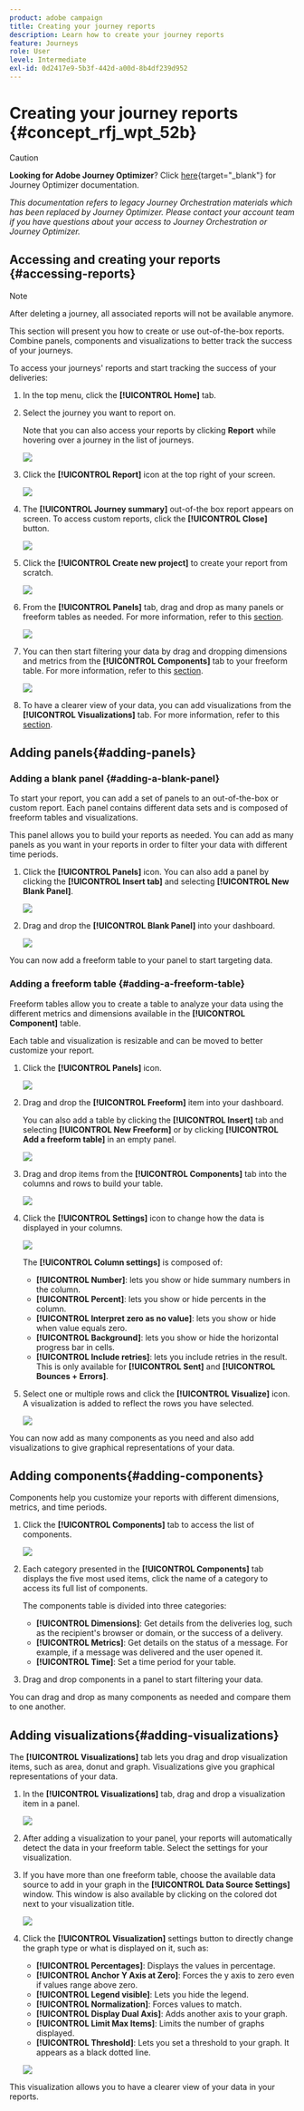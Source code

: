 ```yaml
---
product: adobe campaign
title: Creating your journey reports
description: Learn how to create your journey reports
feature: Journeys
role: User
level: Intermediate
exl-id: 0d2417e9-5b3f-442d-a00d-8b4df239d952
---
```

# Creating your journey reports {#concept_rfj_wpt_52b}


>[!CAUTION]
>
>**Looking for Adobe Journey Optimizer**? Click [here](https://experienceleague.adobe.com/en/docs/journey-optimizer/using/ajo-home){target="_blank"} for Journey Optimizer documentation.
>
>
>_This documentation refers to legacy Journey Orchestration materials which has been replaced by Journey Optimizer. Please contact your account team if you have questions about your access to Journey Orchestration or Journey Optimizer._


## Accessing and creating your reports {#accessing-reports}

>[!NOTE]
>
>After deleting a journey, all associated reports will not be available anymore.

This section will present you how to create or use out-of-the-box reports. Combine panels, components and visualizations to better track the success of your journeys.

To access your journeys' reports and start tracking the success of your deliveries:

1. In the top menu, click the **[!UICONTROL Home]** tab.

1. Select the journey you want to report on.

   Note that you can also access your reports by clicking **Report** while hovering over a journey in the list of journeys.

    ![](../assets/dynamic_report_journey.png)

1. Click the **[!UICONTROL Report]** icon at the top right of your screen.

    ![](../assets/dynamic_report_journey_2.png)

1. The **[!UICONTROL Journey summary]** out-of-the box report appears on screen. To access custom reports, click the **[!UICONTROL Close]** button.

    ![](../assets/dynamic_report_journey_12.png)

1. Click the **[!UICONTROL Create new project]** to create your report from scratch.

    ![](../assets/dynamic_report_journey_3.png)

1. From the **[!UICONTROL Panels]** tab, drag and drop as many panels or freeform tables as needed. For more information, refer to this [section](#adding-panels).

    ![](../assets/dynamic_report_journey_4.png)

1. You can then start filtering your data by drag and dropping dimensions and metrics from the **[!UICONTROL Components]** tab to your freeform table. For more information, refer to this [section](#adding-components).

    ![](../assets/dynamic_report_journey_5.png)

1. To have a clearer view of your data, you can add visualizations from the **[!UICONTROL Visualizations]** tab. For more information, refer to this [section](#adding-visualizations).

## Adding panels{#adding-panels}

### Adding a blank panel {#adding-a-blank-panel}

To start your report, you can add a set of panels to an out-of-the-box or custom report. Each panel contains different data sets and is composed of freeform tables and visualizations.

This panel allows you to build your reports as needed. You can add as many panels as you want in your reports in order to filter your data with different time periods.

1. Click the **[!UICONTROL Panels]** icon. You can also add a panel by clicking the **[!UICONTROL Insert tab]** and selecting **[!UICONTROL New Blank Panel]**.

   ![](../assets/dynamic_report_panel_1.png)

1. Drag and drop the **[!UICONTROL Blank Panel]** into your dashboard.

   ![](../assets/dynamic_report_panel.png)

You can now add a freeform table to your panel to start targeting data.

### Adding a freeform table {#adding-a-freeform-table}

Freeform tables allow you to create a table to analyze your data using the different metrics and dimensions available in the **[!UICONTROL Component]** table.

Each table and visualization is resizable and can be moved to better customize your report.

1. Click the **[!UICONTROL Panels]** icon.

   ![](../assets/dynamic_report_panel_1.png)

1. Drag and drop the **[!UICONTROL Freeform]** item into your dashboard.

   You can also add a table by clicking the **[!UICONTROL Insert]** tab and selecting **[!UICONTROL New Freeform]** or by clicking **[!UICONTROL Add a freeform table]** in an empty panel. 

   ![](../assets/dynamic_report_panel_2.png)

1. Drag and drop items from the **[!UICONTROL Components]** tab into the columns and rows to build your table.

   ![](../assets/dynamic_report_freeform_3.png)

1. Click the **[!UICONTROL Settings]** icon to change how the data is displayed in your columns.

   ![](../assets/dynamic_report_freeform_4.png)

   The **[!UICONTROL Column settings]** is composed of:

    * **[!UICONTROL Number]**: lets you show or hide summary numbers in the column.
    * **[!UICONTROL Percent]**: lets you show or hide percents in the column.
    * **[!UICONTROL Interpret zero as no value]**: lets you show or hide when value equals zero.
    * **[!UICONTROL Background]**: lets you show or hide the horizontal progress bar in cells.
    * **[!UICONTROL Include retries]**: lets you include retries in the result. This is only available for **[!UICONTROL Sent]** and **[!UICONTROL Bounces + Errors]**.

1. Select one or multiple rows and click the **[!UICONTROL Visualize]** icon. A visualization is added to reflect the rows you have selected.

   ![](../assets/dynamic_report_freeform_5.png)

You can now add as many components as you need and also add visualizations to give graphical representations of your data.

## Adding components{#adding-components}

Components help you customize your reports with different dimensions, metrics, and time periods.

1. Click the **[!UICONTROL Components]** tab to access the list of components.

   ![](../assets/dynamic_report_components.png)

1. Each category presented in the **[!UICONTROL Components]** tab displays the five most used items, click the name of a category to access its full list of components.

   The components table is divided into three categories:

    * **[!UICONTROL Dimensions]**: Get details from the deliveries log, such as the recipient's browser or domain, or the success of a delivery.
    * **[!UICONTROL Metrics]**: Get details on the status of a message. For example, if a message was delivered and the user opened it.
    * **[!UICONTROL Time]**: Set a time period for your table.

1. Drag and drop components in a panel to start filtering your data.

You can drag and drop as many components as needed and compare them to one another.

## Adding visualizations{#adding-visualizations}

The **[!UICONTROL Visualizations]** tab lets you drag and drop visualization items, such as area, donut and graph. Visualizations give you graphical representations of your data.

1. In the **[!UICONTROL Visualizations]** tab, drag and drop a visualization item in a panel.

   ![](../assets/dynamic_report_visualization_1.png)

1. After adding a visualization to your panel, your reports will automatically detect the data in your freeform table. Select the settings for your visualization.
1. If you have more than one freeform table, choose the available data source to add in your graph in the **[!UICONTROL Data Source Settings]** window. This window is also available by clicking on the colored dot next to your visualization title.

   ![](../assets/dynamic_report_visualization_2.png)

1. Click the **[!UICONTROL Visualization]** settings button to directly change the graph type or what is displayed on it, such as:

    * **[!UICONTROL Percentages]**: Displays the values in percentage. 
    * **[!UICONTROL Anchor Y Axis at Zero]**: Forces the y axis to zero even if values range above zero. 
    * **[!UICONTROL Legend visible]**: Lets you hide the legend.
    * **[!UICONTROL Normalization]**: Forces values to match.
    * **[!UICONTROL Display Dual Axis]**: Adds another axis to your graph.
    * **[!UICONTROL Limit Max Items]**: Limits the number of graphs displayed.
    * **[!UICONTROL Threshold]**: Lets you set a threshold to your graph. It appears as a black dotted line.

   ![](../assets/dynamic_report_visualization_3.png)

This visualization allows you to have a clearer view of your data in your reports.
